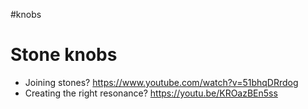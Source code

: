 #knobs 

# Stone knobs
* Joining stones? https://www.youtube.com/watch?v=51bhqDRrdog 
* Creating the right resonance? https://youtu.be/KROazBEn5ss